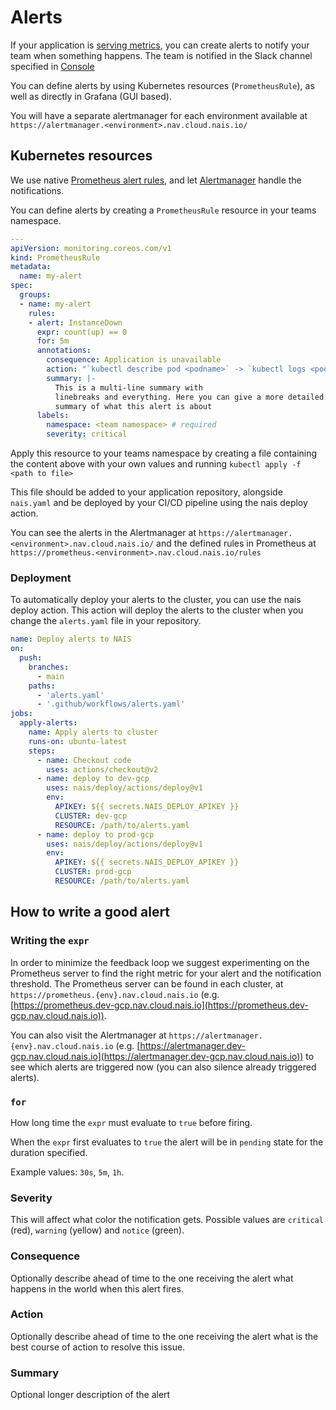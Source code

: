# Alerts

If your application is [serving metrics](./metrics.md), you can create alerts to notify your team when something happens. The team is notified in the Slack channel specified in [Console](https://console.nav.cloud.nais.io)

You can define alerts by using Kubernetes resources (`PrometheusRule`), as well as directly in Grafana (GUI based).

You will have a separate alertmanager for each environment available at `https://alertmanager.<environment>.nav.cloud.nais.io/`

## Kubernetes resources

We use native [Prometheus alert rules](https://prometheus.io/docs/prometheus/latest/configuration/alerting_rules/), and let [Alertmanager](https://prometheus.io/docs/alerting/latest/alertmanager/) handle the notifications.

You can define alerts by creating a `PrometheusRule` resource in your teams namespace.

```yaml
---
apiVersion: monitoring.coreos.com/v1
kind: PrometheusRule
metadata:
  name: my-alert
spec:
  groups:
  - name: my-alert
    rules:
    - alert: InstanceDown
      expr: count(up) == 0
      for: 5m
      annotations:
        consequence: Application is unavailable
        action: "`kubectl describe pod <podname>` -> `kubectl logs <podname>`"
        summary: |-
          This is a multi-line summary with
          linebreaks and everything. Here you can give a more detailed
          summary of what this alert is about
      labels:
        namespace: <team namespace> # required
        severity: critical
```

Apply this resource to your teams namespace by creating a file containing the content above with your own values and running `kubectl apply -f <path to file>`

This file should be added to your application repository, alongside `nais.yaml` and be deployed by your CI/CD pipeline using the nais deploy action.

You can see the alerts in the Alertmanager at `https://alertmanager.<environment>.nav.cloud.nais.io/` and the defined rules in Prometheus at `https://prometheus.<environment>.nav.cloud.nais.io/rules`


### Deployment

To automatically deploy your alerts to the cluster, you can use the nais deploy action. This action will deploy the alerts to the cluster when you change the `alerts.yaml` file in your repository.

```yaml
name: Deploy alerts to NAIS
on:
  push:
    branches:
      - main
    paths:
      - 'alerts.yaml'
      - '.github/workflows/alerts.yaml'
jobs:
  apply-alerts:
    name: Apply alerts to cluster
    runs-on: ubuntu-latest
    steps:
      - name: Checkout code
        uses: actions/checkout@v2
      - name: deploy to dev-gcp
        uses: nais/deploy/actions/deploy@v1
        env:
          APIKEY: ${{ secrets.NAIS_DEPLOY_APIKEY }}
          CLUSTER: dev-gcp
          RESOURCE: /path/to/alerts.yaml
      - name: deploy to prod-gcp
        uses: nais/deploy/actions/deploy@v1
        env:
          APIKEY: ${{ secrets.NAIS_DEPLOY_APIKEY }}
          CLUSTER: prod-gcp
          RESOURCE: /path/to/alerts.yaml
```

## How to write a good alert

### Writing the `expr`

In order to minimize the feedback loop we suggest experimenting on the Prometheus server to find the right metric for your alert and the notification threshold.
The Prometheus server can be found in each cluster, at `https://prometheus.{env}.nav.cloud.nais.io` (e.g. [https://prometheus.dev-gcp.nav.cloud.nais.io](https://prometheus.dev-gcp.nav.cloud.nais.io)).

You can also visit the Alertmanager at `https://alertmanager.{env}.nav.cloud.nais.io` (e.g. [https://alertmanager.dev-gcp.nav.cloud.nais.io](https://alertmanager.dev-gcp.nav.cloud.nais.io)) to see which alerts are triggered now (you can also silence already triggered alerts).

### `for`

How long time the `expr` must evaluate to `true` before firing.

When the `expr` first evaluates to `true` the alert will be in `pending` state for the duration specified.

Example values: `30s`, `5m`, `1h`.

### Severity

This will affect what color the notification gets. Possible values are `critical` (red), `warning` (yellow) and `notice` (green).

### Consequence

Optionally describe ahead of time to the one receiving the alert what happens in the world when this alert fires.

### Action

Optionally describe ahead of time to the one receiving the alert what is the best course of action to resolve this issue.

### Summary

Optional longer description of the alert
